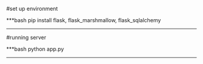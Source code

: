 #set up environment

***bash
pip install flask, flask_marshmallow, flask_sqlalchemy
***


#running server

***bash 
python app.py
***

